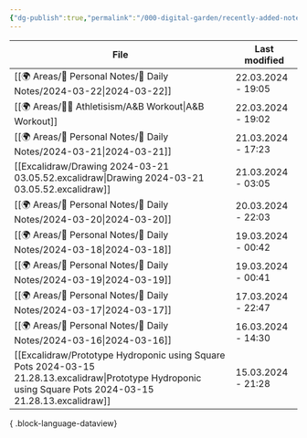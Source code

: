 ```yaml
---
{"dg-publish":true,"permalink":"/000-digital-garden/recently-added-notes/","dgPassFrontmatter":true,"noteIcon":"3","created":"2023-12-14T09:08:44.430+05:30","updated":"2023-12-14T09:12:52.432+05:30"}
---
```


| File                                                                                                                                                           | Last modified      |
| -------------------------------------------------------------------------------------------------------------------------------------------------------------- | ------------------ |
| [[🌍 Areas/📧 Personal Notes/📓 Daily Notes/2024-03-22\|2024-03-22]]                                                                                        | 22.03.2024 - 19:05 |
| [[🌍 Areas/💪🏼 Athletisism/A&B Workout\|A&B Workout]]                                                                                                      | 22.03.2024 - 19:02 |
| [[🌍 Areas/📧 Personal Notes/📓 Daily Notes/2024-03-21\|2024-03-21]]                                                                                        | 21.03.2024 - 17:23 |
| [[Excalidraw/Drawing 2024-03-21 03.05.52.excalidraw\|Drawing 2024-03-21 03.05.52.excalidraw]]                                                               | 21.03.2024 - 03:05 |
| [[🌍 Areas/📧 Personal Notes/📓 Daily Notes/2024-03-20\|2024-03-20]]                                                                                        | 20.03.2024 - 22:03 |
| [[🌍 Areas/📧 Personal Notes/📓 Daily Notes/2024-03-18\|2024-03-18]]                                                                                        | 19.03.2024 - 00:42 |
| [[🌍 Areas/📧 Personal Notes/📓 Daily Notes/2024-03-19\|2024-03-19]]                                                                                        | 19.03.2024 - 00:41 |
| [[🌍 Areas/📧 Personal Notes/📓 Daily Notes/2024-03-17\|2024-03-17]]                                                                                        | 17.03.2024 - 22:47 |
| [[🌍 Areas/📧 Personal Notes/📓 Daily Notes/2024-03-16\|2024-03-16]]                                                                                        | 16.03.2024 - 14:30 |
| [[Excalidraw/Prototype Hydroponic using Square Pots 2024-03-15 21.28.13.excalidraw\|Prototype Hydroponic using Square Pots 2024-03-15 21.28.13.excalidraw]] | 15.03.2024 - 21:28 |

{ .block-language-dataview}